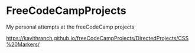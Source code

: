 # FreeCodeCampProjects
My personal attempts at the freeCodeCamp projects

https://kavithranch.github.io/freeCodeCampProjects/DirectedProjects/CSS%20Markers/
